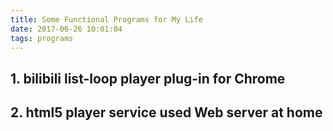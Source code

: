 ```yaml
---
title: Some Functional Programs for My Life
date: 2017-06-26 10:01:04
tags: programs
---
```


## 1. bilibili list-loop player plug-in for Chrome

## 2. html5 player service used Web server at home

